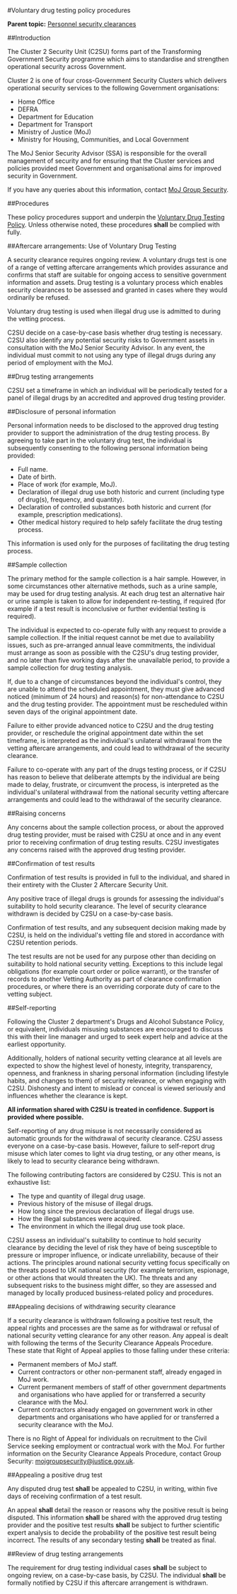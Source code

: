 #Voluntary drug testing policy procedures

**Parent topic:** [Personnel security clearances](https://security-guidance.service.justice.gov.uk/personnel-security-clearances/)

##Introduction

The Cluster 2 Security Unit (C2SU) forms part of the Transforming Government Security programme which aims to standardise and strengthen operational security across Government.

Cluster 2 is one of four cross-Government Security Clusters which delivers operational security services to the following Government organisations:

* Home Office
* DEFRA
* Department for Education
* Department for Transport
* Ministry of Justice (MoJ)
* Ministry for Housing, Communities, and Local Government

The MoJ Senior Security Advisor (SSA) is responsible for the overall management of security and for ensuring that the Cluster services and policies provided meet Government and organisational aims for improved security in Government.

If you have any queries about this information, contact [MoJ Group Security](mailto:mojgroupsecurity@justice.gov.uk).

##Procedures

These policy procedures support and underpin the [Voluntary Drug Testing Policy](https://security-guidance.service.justice.gov.uk/voluntary-drug-testing-policy/). Unless otherwise noted, these procedures **shall** be complied with fully.

##Aftercare arrangements: Use of Voluntary Drug Testing

A security clearance requires ongoing review. A voluntary drugs test is one of a range of vetting aftercare arrangements which provides assurance and confirms that staff are suitable for ongoing access to sensitive government information and assets. Drug testing is a voluntary process which enables security clearances to be assessed and granted in cases where they would ordinarily be refused.

Voluntary drug testing is used when illegal drug use is admitted to during the vetting process.

C2SU decide on a case-by-case basis whether drug testing is necessary. C2SU also identify any potential security risks to Government assets in consultation with the MoJ Senior Security Advisor. In any event, the individual must commit to not using any type of illegal drugs during any period of employment with the MoJ.

##Drug testing arrangements

C2SU set a timeframe in which an individual will be periodically tested for a panel of illegal drugs by an accredited and approved drug testing provider.

##Disclosure of personal information

Personal information needs to be disclosed to the approved drug testing provider to support the administration of the drug testing process. By agreeing to take part in the voluntary drug test, the individual is subsequently consenting to the following personal information being provided:

* Full name.
* Date of birth.
* Place of work (for example, MoJ).
* Declaration of illegal drug use both historic and current (including type of drug(s), frequency, and quantity).
* Declaration of controlled substances both historic and current (for example, prescription medications).
* Other medical history required to help safely facilitate the drug testing process.

This information is used only for the purposes of facilitating the drug testing process.

##Sample collection

The primary method for the sample collection is a hair sample. However, in some circumstances other alternative methods, such as a urine sample, may be used for drug testing analysis. At each drug test an alternative hair or urine sample is taken to allow for independent re-testing, if required (for example if a test result is inconclusive or further evidential testing is required).

The individual is expected to co-operate fully with any request to provide a sample collection. If the initial request cannot be met due to availability issues, such as pre-arranged annual leave commitments, the individual must arrange as soon as possible with the C2SU's drug testing provider, and no later than five working days after the unavailable period, to provide a sample collection for drug testing analysis.

If, due to a change of circumstances beyond the individual's control, they are unable to attend the scheduled appointment, they must give advanced noticed (minimum of 24 hours) and reason(s) for non-attendance to C2SU and the drug testing provider. The appointment must be rescheduled within seven days of the original appointment date.

Failure to either provide advanced notice to C2SU and the drug testing provider, or reschedule the original appointment date within the set timeframe, is interpreted as the individual's unilateral withdrawal from the vetting aftercare arrangements, and could lead to withdrawal of the security clearance.

Failure to co-operate with any part of the drugs testing process, or if C2SU has reason to believe that deliberate attempts by the individual are being made to delay, frustrate, or circumvent the process, is interpreted as the individual's unilateral withdrawal from the national security vetting aftercare arrangements and could lead to the withdrawal of the security clearance.

##Raising concerns

Any concerns about the sample collection process, or about the approved drug testing provider, must be raised with C2SU at once and in any event prior to receiving confirmation of drug testing results. C2SU investigates any concerns raised with the approved drug testing provider.

##Confirmation of test results

Confirmation of test results is provided in full to the individual, and shared in their entirety with the Cluster 2 Aftercare Security Unit.

Any positive trace of illegal drugs is grounds for assessing the individual's suitability to hold security clearance. The level of security clearance withdrawn is decided by C2SU on a case-by-case basis.

Confirmation of test results, and any subsequent decision making made by C2SU, is held on the individual's vetting file and stored in accordance with C2SU retention periods.

The test results are not be used for any purpose other than deciding on suitability to hold national security vetting. Exceptions to this include legal obligations (for example court order or police warrant), or the transfer of records to another Vetting Authority as part of clearance confirmation procedures, or where there is an overriding corporate duty of care to the vetting subject.

##Self-reporting

Following the Cluster 2 department's Drugs and Alcohol Substance Policy, or equivalent, individuals misusing substances are encouraged to discuss this with their line manager and urged to seek expert help and advice at the earliest opportunity.

Additionally, holders of national security vetting clearance at all levels are expected to show the highest level of honesty, integrity, transparency, openness, and frankness in sharing personal information (including lifestyle habits, and changes to them) of security relevance, or when engaging with C2SU. Dishonesty and intent to mislead or conceal is viewed seriously and influences whether the clearance is kept.

**All information shared with C2SU is treated in confidence. Support is provided where possible.**

Self-reporting of any drug misuse is not necessarily considered as automatic grounds for the withdrawal of security clearance. C2SU assess everyone on a case-by-case basis. However, failure to self-report drug misuse which later comes to light via drug testing, or any other means, is likely to lead to security clearance being withdrawn.

The following contributing factors are considered by C2SU. This is not an exhaustive list:

* The type and quantity of illegal drug usage.
* Previous history of the misuse of illegal drugs.
* How long since the previous declaration of illegal drugs use.
* How the illegal substances were acquired.
* The environment in which the illegal drug use took place.

C2SU assess an individual's suitability to continue to hold security clearance by deciding the level of risk they have of being susceptible to pressure or improper influence, or indicate unreliability, because of their actions. The principles around national security vetting focus specifically on the threats posed to UK national security (for example terrorism, espionage, or other actions that would threaten the UK). The threats and any subsequent risks to the business might differ, so they are assessed and managed by locally produced business-related policy and procedures.

##Appealing decisions of withdrawing security clearance

If a security clearance is withdrawn following a positive test result, the appeal rights and processes are the same as for withdrawal or refusal of national security vetting clearance for any other reason. Any appeal is dealt with following the terms of the Security Clearance Appeals Procedure. These state that Right of Appeal applies to those falling under these criteria:

* Permanent members of MoJ staff.
* Current contractors or other non-permanent staff, already engaged in MoJ work.
* Current permanent members of staff of other government departments and organisations who have applied for or transferred a security clearance with the MoJ.
* Current contractors already engaged on government work in other departments and organisations who have applied for or transferred a security clearance with the MoJ.

There is no Right of Appeal for individuals on recruitment to the Civil Service seeking employment or contractual work with the MoJ. For further information on the Security Clearance Appeals Procedure, contact Group Security: [mojgroupsecurity@justice.gov.uk](mailto:mojgroupsecurity@justice.gov.uk).

##Appealing a positive drug test

Any disputed drug test **shall** be appealed to C2SU, in writing, within five days of receiving confirmation of a test result.

An appeal **shall** detail the reason or reasons why the positive result is being disputed. This information **shall** be shared with the approved drug testing provider and the positive test results **shall** be subject to further scientific expert analysis to decide the probability of the positive test result being incorrect. The results of any secondary testing **shall** be treated as final.

##Review of drug testing arrangements

The requirement for drug testing individual cases **shall** be subject to ongoing review, on a case-by-case basis, by C2SU. The individual **shall** be formally notified by C2SU if this aftercare arrangement is withdrawn.

